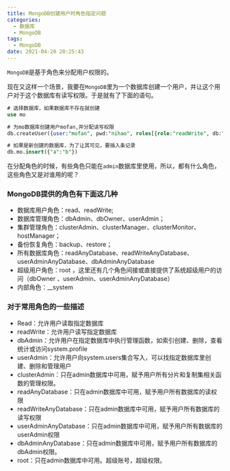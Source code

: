 ```yaml
---
title: MongoDB创建用户时角色指定问题
categories:
  - 数据库
  - MongoDB
tags:
  - MongoDB
date: 2021-04-20 20:25:43
---
```


`MongoDB`是基于角色来分配用户权限的。

现在又这样一个场景，我要在`MongoDB`里为一个数据库创建一个用户，并让这个用户对于这个数据库有读写权限。于是就有了下面的语句。

```sql
# 选择数据库，如果数据库不存在就创建
use mo

# 为mo数据库创建用户mofan,并分配读写权限
db.createUser({user:"mofan", pwd:"nihao", roles[{role:"readWrite", db:"mo"}]})

# 如果是新创建的数据库，为了让其可见，要插入条记录
db.mo.insert({"a":"b"})
```

在分配角色的时候，有些角色只能在`admin`数据库里使用，所以，都有什么角色，这些角色又是对谁用的呢？

### MongoDB提供的角色有下面这几种

* 数据库用户角色：read、readWrite;
* 数据库管理角色：dbAdmin、dbOwner、userAdmin；
* 集群管理角色：clusterAdmin、clusterManager、clusterMonitor、hostManager；
* 备份恢复角色：backup、restore；
* 所有数据库角色：readAnyDatabase、readWriteAnyDatabase、userAdminAnyDatabase、dbAdminAnyDatabase
* 超级用户角色：root ，这里还有几个角色间接或直接提供了系统超级用户的访问（dbOwner 、userAdmin、userAdminAnyDatabase）
* 内部角色：__system

### 对于常用角色的一些描述

* Read：允许用户读取指定数据库
* readWrite：允许用户读写指定数据库
* dbAdmin：允许用户在指定数据库中执行管理函数，如索引创建、删除，查看统计或访问system.profile
* userAdmin：允许用户向system.users集合写入，可以找指定数据库里创建、删除和管理用户
* clusterAdmin：只在admin数据库中可用，赋予用户所有分片和复制集相关函数的管理权限。
* readAnyDatabase：只在admin数据库中可用，赋予用户所有数据库的读权限
* readWriteAnyDatabase：只在admin数据库中可用，赋予用户所有数据库的读写权限
* userAdminAnyDatabase：只在admin数据库中可用，赋予用户所有数据库的userAdmin权限
* dbAdminAnyDatabase：只在admin数据库中可用，赋予用户所有数据库的dbAdmin权限。
* root：只在admin数据库中可用。超级账号，超级权限。

